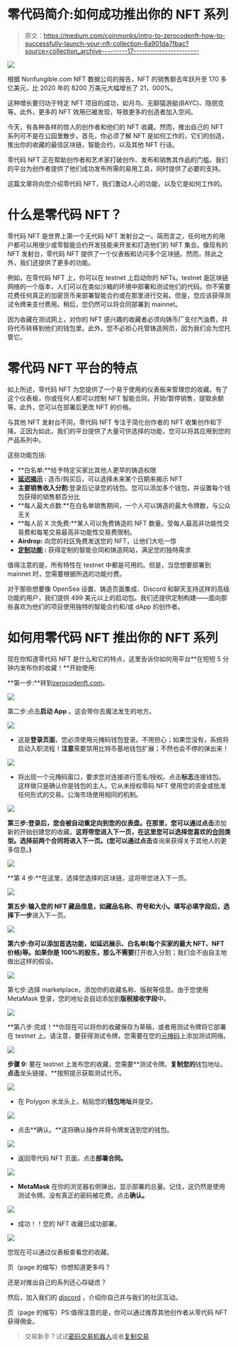 # 零代码简介:如何成功推出你的 NFT 系列

> 原文：<https://medium.com/coinmonks/intro-to-zerocodenft-how-to-successfully-launch-your-nft-collection-6a901da7fbac?source=collection_archive---------17----------------------->

![](img/2fe2eb0ff36855fb1188b7f7eae8c1ca.png)

根据 Nonfungible.com NFT 数据公司的报告，NFT 的销售额去年跃升至 170 多亿美元，比 2020 年的 8200 万美元大幅增长了 21，000%。

这种增长要归功于特定 NFT 项目的成功，如月鸟、无聊猿游艇(BAYC)、隐朋克等。此外，更多的 NFT 效用已被发现，导致更多的创造者加入空间。

今天，有各种各样的惊人的创作者和他们的 NFT 收藏。然而，推出自己的 NFT 系列可不是在公园里散步。首先，你必须了解 NFT 是如何工作的，它们的创造，推出你的收藏的最佳区块链，智能合约，以及其他 NFT 行话。

零代码 NFT 正在帮助创作者和艺术家打破创作、发布和销售其作品的门槛。我们的平台为创作者提供了他们成功发布所需的易用工具，同时提供了必要的支持。

这篇文章将向您介绍零代码 NFT，我们激动人心的功能，以及它是如何工作的。

# 什么是零代码 NFT？

零代码 NFT 是世界上第一个无代码 NFT 发射台之一。简而言之，任何地方的用户都可以用很少或零智能合约开发技能来开发和打造他们的 NFT 集合。像现有的 NFT 发射台，零代码 NFT 提供了一个仪表板和访问多个区块链。然而，除此之外，我们还提供了更多的功能。

例如，在零代码 NFT 上，你可以在 testnet 上启动你的 NFTs。testnet 是区块链网络的一个版本，人们可以在类似沙箱的环境中部署和测试他们的代码。你不需要花费任何真正的加密货币来部署智能合约或在那里进行交易。但是，您应该获得测试令牌来支付费用。稍后，您仍然可以将合同部署到 mainnet。

因为收藏在测试网上，对你的 NFT 感兴趣的收藏者必须向铸币厂支付汽油费，并将代币转移到他们的钱包里。此外，您不必担心托管铸造网页，因为我们会为您托管它。

# 零代码 NFT 平台的特点

如上所述，零代码 NFT 为您提供了一个易于使用的仪表板来管理您的收藏。有了这个仪表板，你或任何人都可以控制 NFT 智能合同，开始/暂停销售，提取余额等。此外，您可以在部署后更改 NFT 的价格。

与其他 NFT 发射台不同，零代码 NFT 专注于简化创作者的 NFT 收集创作和下降。正因为如此，我们的平台提供了大量可供选择的功能，您可以将其应用到您的产品系列中。

这些功能包括:

*   **白名单:**给予特定买家比其他人更早的铸造权限
*   [**延迟揭示**](https://www.youtube.com/watch?v=It05AkP_Wt4) **:** 造币/购买后，可以选择未来某个日期来揭示 NFT
*   **主要销售收入分割**:登录后记录您的钱包。您可以添加多个钱包，并设置每个钱包获得的销售额百分比
*   **每人最大点数:**在白名单销售期间，一个人可以铸造的最大令牌数，与公众无关
*   **每人前 X 次免费:**某人可以免费铸造的 NFT 数量。受每人最高非功能性交易费和每笔交易最高非功能性交易费限制。
*   **Airdrop:** 向您的社区免费发送您的 NFT，让他们大吃一惊
*   [**定制功能**](http://drop@zerocodenft.com?subject=Custom%20Projet) **:** 获得定制的智能合同和铸造网站，满足您的独特需求

值得注意的是，所有特性在 testnet 中都是可用的。但是，当您想要部署到 mainnet 时，您需要根据所选的功能付费。

对于那些想要像 OpenSea 设置、铸造页面集成、Discord 和聊天支持这样的高级功能的用户，我们提供 499 美元以上的启动包。我们还提供定制构建——面向那些喜欢为他们的项目使用独特的智能合约和/或 dApp 的创作者。

# 如何用零代码 NFT 推出你的 NFT 系列

现在你知道零代码 NFT 是什么和它的特点，这里告诉你如何用平台**在短短 5 分钟内发布你的收藏！**开始使用:

**第一步:**转到[zerocodenft.com](https://www.zerocodenft.com/?utm_ads_source=blog_post)。

![](img/feb5b1962632a160447634bcac025265.png)

第二步:点击**启动 App** 。这会带你去魔法发生的地方。

![](img/4170e6a74f873daea8e0e9fb26d5cb01.png)

*   这是**登录页面**，您必须使用元掩码钱包登录。不用担心；如果您没有，系统将启动入职流程！**注意**需要禁用比特币基地钱包扩展；不然也会不停的弹出来！

![](img/4afea9ab2ee7eafb3e68f7853993e24d.png)

*   将出现一个元掩码窗口，要求您对连接进行签名/授权。点击**标志**连接钱包。这样做只是确认你是钱包的主人。它从未授权零码 NFT 使用您的资金或批准任何形式的交易。公海市场使用相同的机制。

![](img/f46f2878fc95758aa144d48596c29a0e.png)

**第三步:**登录后，您会被自动重定向到您的**仪表盘。在那里，您可以通过点击**添加新的开始创建您的收藏。**这将带您进入下一页，在这里您可以选择您喜欢的[合同](/zero-code-nft/best-erc-token-standards-for-launching-your-nft-collection-3bcc148f5be4)类型。选择前两个合同将进入下一页。(您可以通过点击**查询来获得关于其他人的更多信息。**)**

![](img/c37b62515720dccc301a8bb40baf8f1b.png)

**第 4 步:**在这里，选择您选择的区块链，这将带您进入下一页。

![](img/5aa18c710e4ae4d0d7eea819a9e42bfd.png)

**第五步:**输入您的 NFT 藏品信息，如藏品名称、符号和大小。填写必填字段后，选择**下一步**进入下一页。

![](img/6ae6ca3c0254eee1345c41707bdf93cb.png)

**第六步:**你可以添加首选功能，如延迟展示、白名单(每个买家的最大 NFT、NFT 价格)等。如果你是 100%的股东，那么**不需要**打开收入分割；我们会不由自主地做出这样的假设。

![](img/787d075d498512f9ef7d841120351fe3.png)

第七步:选择 marketplace，添加你的收藏名称、版税等信息。由于您使用 MetaMask 登录，您的地址会自动添加到**版税接收字段**中。

![](img/b405cf634a6aa86fc5fbd1cec96755fd.png)

**第八步:完成！**你现在可以将你的收藏保存为草稿，或者用测试令牌将它部署在 testnet 上。请注意，要获得测试令牌，您需要在您的[元掩码](https://youtu.be/WkIbgobZfUM)上添加测试网络。

![](img/fca442a14012acdafaec03c39c7627c3.png)

**步骤 9:** 要在 testnet 上发布您的收藏，您需要**测试令牌。**复制您的**钱包地址。**点击**龙头链接，**按照提示获取测试代币。

![](img/9ba2ce16bdb0810f29808954dad1d1a4.png)

*   在 Polygon 水龙头上，粘贴您的**钱包地址**并提交。

![](img/165aa5ca64764867358cfcf9ff4e4cbf.png)

*   点击**确认。**这将确认操作并将令牌发送到您的钱包。

![](img/c331e53da5fbf2aa9dbd82c4782681b5.png)

*   返回零代码 NFT 页面，点击**部署合同。**

![](img/37d6f012d761c126429d0e5cff8c8261.png)

*   **MetaMask** 在你的浏览器右侧弹出，显示部署的总量。记住，这仍然是使用测试令牌。没有真正的密码被花费。点击**确认。**

![](img/5c86afb84e4ab38c585dd7aeb3f7ca82.png)

*   成功！！您的 NFT 收藏已成功部署。

![](img/60d5188cafb18fcb93cdca9f7c887786.png)

您现在可以通过仪表板查看您的收藏。

页（page 的缩写）你想知道更多吗？

还是对推出自己的系列还心存疑虑？

然后，加入我们的 [discord](https://discord.gg/BG6vmFM2UX) ，介绍你自己并与我们的社区互动。

页（page 的缩写）PS:值得注意的是，你可以通过推荐其他创作者从零代码 NFT 获得佣金。

> 交易新手？试试[密码交易机器人](/coinmonks/crypto-trading-bot-c2ffce8acb2a)或者[复制交易](/coinmonks/top-10-crypto-copy-trading-platforms-for-beginners-d0c37c7d698c)